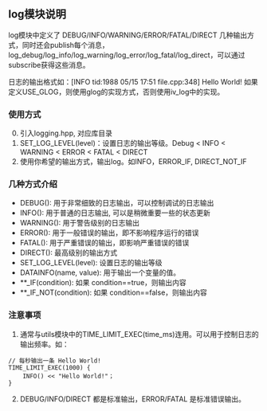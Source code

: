 ## log模块说明

log模块中定义了 DEBUG/INFO/WARNING/ERROR/FATAL/DIRECT 几种输出方式，同时还会publish每个消息，
log_debug/log_info/log_warning/log_error/log_fatal/log_direct，可以通过subscribe获得这些消息。

日志的输出格式如：[INFO tid:1988 05/15 17:51 file.cpp:348] Hello World!
如果定义USE_GLOG，则使用glog的实现方式，否则使用iv_log中的实现。


### 使用方式

0. 引入logging.hpp, 对应库目录
1. SET_LOG_LEVEL(level)：设置日志的输出等级。Debug < INFO < WARNING < ERROR < FATAL < DIRECT
2. 使用你希望的输出方式，输出log。如INFO，ERROR_IF, DIRECT_NOT_IF

### 几种方式介绍

- DEBUG(): 用于非常细致的日志输出，可以控制调试的日志输出
- INFO(): 用于普通的日志输出, 可以是稍微重要一些的状态更新
- WARNING(): 用于警告级别的日志输出
- ERROR(): 用于一般错误的输出，即不影响程序运行的错误
- FATAL(): 用于严重错误的输出，即影响严重错误的错误
- DIRECT(): 最高级别的输出方式
- SET_LOG_LEVEL(level): 设置日志的输出等级
- DATAINFO(name, value): 用于输出一个变量的值。 
- **_IF(condition): 如果 condition==true，则输出内容
- **_IF_NOT(condition): 如果 condition==false，则输出内容

### 注意事项

1. 通常与utils模块中的TIME_LIMIT_EXEC(time_ms)连用。可以用于控制日志的输出频率。如：
```
// 每秒输出一条 Hello World!
TIME_LIMIT_EXEC(1000) {
    INFO() << "Hello World!"；
}
```
2. DEBUG/INFO/DIRECT 都是标准输出，ERROR/FATAL 是标准错误输出。